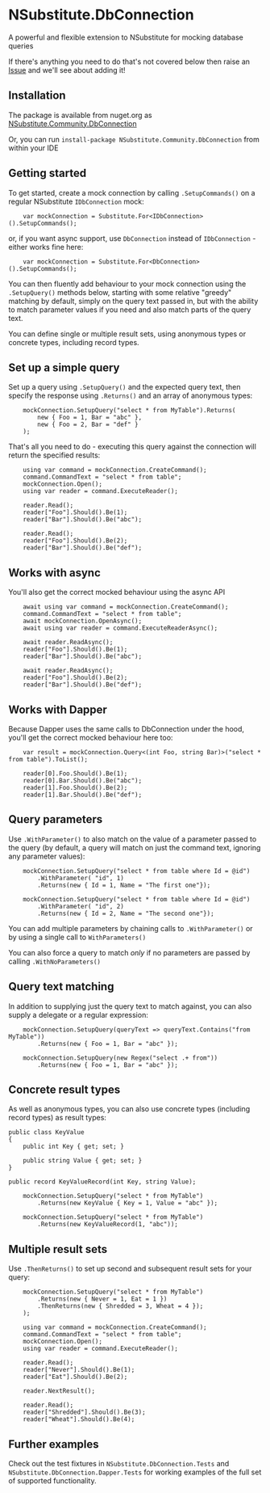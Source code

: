 # NSubstitute.DbConnection

A powerful and flexible extension to NSubstitute for mocking database queries

If there's anything you need to do that's not covered below then raise an [Issue](https://github.com/jmg48/NSubstitute.DbConnection/issues) and we'll see about adding it!

## Installation

The package is available from nuget.org as [NSubstitute.Community.DbConnection](https://www.nuget.org/packages/NSubstitute.Community.DbConnection)

Or, you can run `install-package NSubstitute.Community.DbConnection` from within your IDE

## Getting started

To get started, create a mock connection by calling `.SetupCommands()` on a regular NSubstitute `IDbConnection` mock:

```
    var mockConnection = Substitute.For<IDbConnection>().SetupCommands();
```
or, if you want async support, use `DbConnection` instead of `IDbConnection` - either works fine here:

```
    var mockConnection = Substitute.For<DbConnection>().SetupCommands();
```

You can then fluently add behaviour to your mock connection using the `.SetupQuery()` methods below, starting with some relative "greedy" matching by default, simply on the query text passed in, but with the ability to match parameter values if you need and also match parts of the query text.

You can define single or multiple result sets, using anonymous types or concrete types, including record types.

## Set up a simple query

Set up a query using `.SetupQuery()` and the expected query text, then specify the response using `.Returns()` and an array of anonymous types:

```
    mockConnection.SetupQuery("select * from MyTable").Returns(
        new { Foo = 1, Bar = "abc" },
        new { Foo = 2, Bar = "def" }
    );
```

That's all you need to do - executing this query against the connection will return the specified results:

```
    using var command = mockConnection.CreateCommand();
    command.CommandText = "select * from table";
    mockConnection.Open();
    using var reader = command.ExecuteReader();

    reader.Read();
    reader["Foo"].Should().Be(1);
    reader["Bar"].Should().Be("abc");

    reader.Read();
    reader["Foo"].Should().Be(2);
    reader["Bar"].Should().Be("def");
```
## Works with async

You'll also get the correct mocked behaviour using the async API

```
    await using var command = mockConnection.CreateCommand();
    command.CommandText = "select * from table";
    await mockConnection.OpenAsync();
    await using var reader = command.ExecuteReaderAsync();

    await reader.ReadAsync();
    reader["Foo"].Should().Be(1);
    reader["Bar"].Should().Be("abc");

    await reader.ReadAsync();
    reader["Foo"].Should().Be(2);
    reader["Bar"].Should().Be("def");
```

## Works with Dapper

Because Dapper uses the same calls to DbConnection under the hood, you'll get the correct mocked behaviour here too:

```
    var result = mockConnection.Query<(int Foo, string Bar)>("select * from table").ToList();

    reader[0].Foo.Should().Be(1);
    reader[0].Bar.Should().Be("abc");
    reader[1].Foo.Should().Be(2);
    reader[1].Bar.Should().Be("def");
```

## Query parameters

Use `.WithParameter()` to also match on the value of a parameter passed to the query (by default, a query will match on just the command text, ignoring any parameter values):

```
    mockConnection.SetupQuery("select * from table where Id = @id")
        .WithParameter( "id", 1)
        .Returns(new { Id = 1, Name = "The first one"});

    mockConnection.SetupQuery("select * from table where Id = @id")
        .WithParameter( "id", 2)
        .Returns(new { Id = 2, Name = "The second one"});
```

You can add multiple parameters by chaining calls to `.WithParameter()` or by using a single call to `WithParameters()`

You can also force a query to match _only_ if no parameters are passed by calling `.WithNoParameters()`

## Query text matching

In addition to supplying just the query text to match against, you can also supply a delegate or a regular expression:

```
    mockConnection.SetupQuery(queryText => queryText.Contains("from MyTable"))
        .Returns(new { Foo = 1, Bar = "abc" });

    mockConnection.SetupQuery(new Regex("select .+ from"))
        .Returns(new { Foo = 1, Bar = "abc" });
```

## Concrete result types

As well as anonymous types, you can also use concrete types (including record types) as result types:

```
public class KeyValue
{
    public int Key { get; set; }

    public string Value { get; set; }
}
```

```
public record KeyValueRecord(int Key, string Value);
```

```
    mockConnection.SetupQuery("select * from MyTable")
        .Returns(new KeyValue { Key = 1, Value = "abc" });

    mockConnection.SetupQuery("select * from MyTable")
        .Returns(new KeyValueRecord(1, "abc"));
```

## Multiple result sets

Use `.ThenReturns()` to set up second and subsequent result sets for your query:

```
    mockConnection.SetupQuery("select * from MyTable")
        .Returns(new { Never = 1, Eat = 1 })
        .ThenReturns(new { Shredded = 3, Wheat = 4 });
    );

    using var command = mockConnection.CreateCommand();
    command.CommandText = "select * from table";
    mockConnection.Open();
    using var reader = command.ExecuteReader();

    reader.Read();
    reader["Never"].Should().Be(1);
    reader["Eat"].Should().Be(2);

    reader.NextResult();

    reader.Read();
    reader["Shredded"].Should().Be(3);
    reader["Wheat"].Should().Be(4);
```

## Further examples

Check out the test fixtures in `NSubstitute.DbConnection.Tests` and `NSubstitute.DbConnection.Dapper.Tests` for working examples of the full set of supported functionality.

